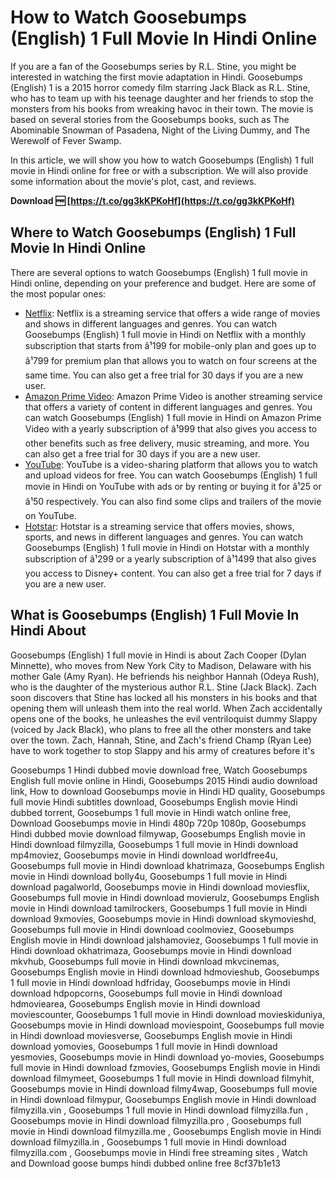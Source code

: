 # How to Watch Goosebumps (English) 1 Full Movie In Hindi Online
 
If you are a fan of the Goosebumps series by R.L. Stine, you might be interested in watching the first movie adaptation in Hindi. Goosebumps (English) 1 is a 2015 horror comedy film starring Jack Black as R.L. Stine, who has to team up with his teenage daughter and her friends to stop the monsters from his books from wreaking havoc in their town. The movie is based on several stories from the Goosebumps books, such as The Abominable Snowman of Pasadena, Night of the Living Dummy, and The Werewolf of Fever Swamp.
 
In this article, we will show you how to watch Goosebumps (English) 1 full movie in Hindi online for free or with a subscription. We will also provide some information about the movie's plot, cast, and reviews.
 
**Download 🆓 [https://t.co/gg3kKPKoHf](https://t.co/gg3kKPKoHf)**


 
## Where to Watch Goosebumps (English) 1 Full Movie In Hindi Online
 
There are several options to watch Goosebumps (English) 1 full movie in Hindi online, depending on your preference and budget. Here are some of the most popular ones:
 
- [Netflix](https://www.netflix.com/in/title/80058869): Netflix is a streaming service that offers a wide range of movies and shows in different languages and genres. You can watch Goosebumps (English) 1 full movie in Hindi on Netflix with a monthly subscription that starts from â¹199 for mobile-only plan and goes up to â¹799 for premium plan that allows you to watch on four screens at the same time. You can also get a free trial for 30 days if you are a new user.
- [Amazon Prime Video](https://www.amazon.com/Goosebumps-Jack-Black/dp/B016QO64FI): Amazon Prime Video is another streaming service that offers a variety of content in different languages and genres. You can watch Goosebumps (English) 1 full movie in Hindi on Amazon Prime Video with a yearly subscription of â¹999 that also gives you access to other benefits such as free delivery, music streaming, and more. You can also get a free trial for 30 days if you are a new user.
- [YouTube](https://www.youtube.com/watch?v=7Cn716jv61s): YouTube is a video-sharing platform that allows you to watch and upload videos for free. You can watch Goosebumps (English) 1 full movie in Hindi on YouTube with ads or by renting or buying it for â¹25 or â¹50 respectively. You can also find some clips and trailers of the movie on YouTube.
- [Hotstar](https://www.hotstar.com/in/movies/goosebumps/1000074620/watch): Hotstar is a streaming service that offers movies, shows, sports, and news in different languages and genres. You can watch Goosebumps (English) 1 full movie in Hindi on Hotstar with a monthly subscription of â¹299 or a yearly subscription of â¹1499 that also gives you access to Disney+ content. You can also get a free trial for 7 days if you are a new user.

## What is Goosebumps (English) 1 Full Movie In Hindi About
 
Goosebumps (English) 1 full movie in Hindi is about Zach Cooper (Dylan Minnette), who moves from New York City to Madison, Delaware with his mother Gale (Amy Ryan). He befriends his neighbor Hannah (Odeya Rush), who is the daughter of the mysterious author R.L. Stine (Jack Black). Zach soon discovers that Stine has locked all his monsters in his books and that opening them will unleash them into the real world. When Zach accidentally opens one of the books, he unleashes the evil ventriloquist dummy Slappy (voiced by Jack Black), who plans to free all the other monsters and take over the town. Zach, Hannah, Stine, and Zach's friend Champ (Ryan Lee) have to work together to stop Slappy and his army of creatures before it's
 
Goosebumps 1 Hindi dubbed movie download free,  Watch Goosebumps English full movie online in Hindi,  Goosebumps 2015 Hindi audio download link,  How to download Goosebumps movie in Hindi HD quality,  Goosebumps full movie Hindi subtitles download,  Goosebumps English movie Hindi dubbed torrent,  Goosebumps 1 full movie in Hindi watch online free,  Download Goosebumps movie in Hindi 480p 720p 1080p,  Goosebumps Hindi dubbed movie download filmywap,  Goosebumps English movie in Hindi download filmyzilla,  Goosebumps 1 full movie in Hindi download mp4moviez,  Goosebumps movie in Hindi download worldfree4u,  Goosebumps full movie in Hindi download khatrimaza,  Goosebumps English movie in Hindi download bolly4u,  Goosebumps 1 full movie in Hindi download pagalworld,  Goosebumps movie in Hindi download moviesflix,  Goosebumps full movie in Hindi download movierulz,  Goosebumps English movie in Hindi download tamilrockers,  Goosebumps 1 full movie in Hindi download 9xmovies,  Goosebumps movie in Hindi download skymovieshd,  Goosebumps full movie in Hindi download coolmoviez,  Goosebumps English movie in Hindi download jalshamoviez,  Goosebumps 1 full movie in Hindi download okhatrimaza,  Goosebumps movie in Hindi download mkvhub,  Goosebumps full movie in Hindi download mkvcinemas,  Goosebumps English movie in Hindi download hdmovieshub,  Goosebumps 1 full movie in Hindi download hdfriday,  Goosebumps movie in Hindi download hdpopcorns,  Goosebumps full movie in Hindi download hdmoviearea,  Goosebumps English movie in Hindi download moviescounter,  Goosebumps 1 full movie in Hindi download movieskiduniya,  Goosebumps movie in Hindi download moviespoint,  Goosebumps full movie in Hindi download moviesverse,  Goosebumps English movie in Hindi download yomovies,  Goosebumps 1 full movie in Hindi download yesmovies,  Goosebumps movie in Hindi download yo-movies,  Goosebumps full movie in Hindi download fzmovies,  Goosebumps English movie in Hindi download filmymeet,  Goosebumps 1 full movie in Hindi download filmyhit,  Goosebumps movie in Hindi download filmy4wap,  Goosebumps full movie in Hindi download filmypur,  Goosebumps English movie in Hindi download filmyzilla.vin ,  Goosebumps 1 full movie in Hindi download filmyzilla.fun ,  Goosebumps movie in Hindi download filmyzilla.pro ,  Goosebumps full movie in Hindi download filmyzilla.me ,  Goosebumps English movie in Hindi download filmyzilla.in ,  Goosebumps 1 full movie in Hindi download filmyzilla.com ,  Goosebumps movie in Hindi free streaming sites ,  Watch and Download goose bumps hindi dubbed online free
 8cf37b1e13
 
